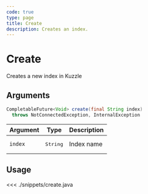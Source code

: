 ```yaml
---
code: true
type: page
title: Create
description: Creates an index.
---
```


# Create

Creates a new index in Kuzzle

## Arguments

```java
CompletableFuture<Void> create(final String index) 
  throws NotConnectedException, InternalException
```

| Argument | Type              | Description |
|----------|-------------------|-------------|
| `index`  | <pre>String</pre> | Index name  |

## Usage

<<< ./snippets/create.java

